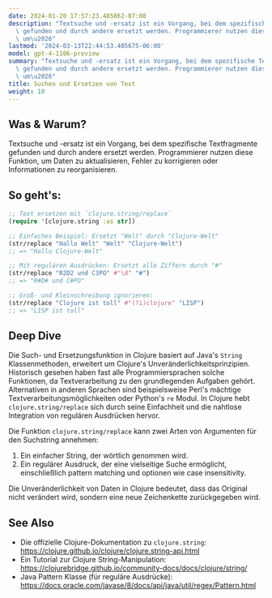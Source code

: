 ```yaml
---
date: 2024-01-20 17:57:23.485862-07:00
description: "Textsuche und -ersatz ist ein Vorgang, bei dem spezifische Textfragmente\
  \ gefunden und durch andere ersetzt werden. Programmierer nutzen diese Funktion,\
  \ um\u2026"
lastmod: '2024-03-13T22:44:53.405675-06:00'
model: gpt-4-1106-preview
summary: "Textsuche und -ersatz ist ein Vorgang, bei dem spezifische Textfragmente\
  \ gefunden und durch andere ersetzt werden. Programmierer nutzen diese Funktion,\
  \ um\u2026"
title: Suchen und Ersetzen von Text
weight: 10
---
```


## Was & Warum?
Textsuche und -ersatz ist ein Vorgang, bei dem spezifische Textfragmente gefunden und durch andere ersetzt werden. Programmierer nutzen diese Funktion, um Daten zu aktualisieren, Fehler zu korrigieren oder Informationen zu reorganisieren.

## So geht's:
```Clojure
;; Text ersetzen mit `clojure.string/replace`
(require '[clojure.string :as str])

;; Einfaches Beispiel: Ersetzt "Welt" durch "Clojure-Welt"
(str/replace "Hallo Welt" "Welt" "Clojure-Welt")
;; => "Hallo Clojure-Welt"

;; Mit regulären Ausdrücken: Ersetzt alle Ziffern durch "#"
(str/replace "R2D2 und C3PO" #"\d" "#")
;; => "R#D# und C#PO"

;; Groß- und Kleinschreibung ignorieren:
(str/replace "Clojure ist toll" #"(?i)clojure" "LISP")
;; => "LISP ist toll"
```

## Deep Dive
Die Such- und Ersetzungsfunktion in Clojure basiert auf Java's `String` Klassenmethoden, erweitert um Clojure's Unveränderlichkeitsprinzipien. Historisch gesehen haben fast alle Programmiersprachen solche Funktionen, da Textverarbeitung zu den grundlegenden Aufgaben gehört. Alternativen in anderen Sprachen sind beispielsweise Perl's mächtige Textverarbeitungsmöglichkeiten oder Python's `re` Modul. In Clojure hebt `clojure.string/replace` sich durch seine Einfachheit und die nahtlose Integration von regulären Ausdrücken hervor.

Die Funktion `clojure.string/replace` kann zwei Arten von Argumenten für den Suchstring annehmen:
1. Ein einfacher String, der wörtlich genommen wird.
2. Ein regulärer Ausdruck, der eine vielseitige Suche ermöglicht, einschließlich pattern matching und optionen wie case insensitivity.

Die Unveränderlichkeit von Daten in Clojure bedeutet, dass das Original nicht verändert wird, sondern eine neue Zeichenkette zurückgegeben wird.

## See Also
- Die offizielle Clojure-Dokumentation zu `clojure.string`: https://clojure.github.io/clojure/clojure.string-api.html
- Ein Tutorial zur Clojure String-Manipulation: https://clojurebridge.github.io/community-docs/docs/clojure/string/
- Java Pattern Klasse (für reguläre Ausdrücke): https://docs.oracle.com/javase/8/docs/api/java/util/regex/Pattern.html
